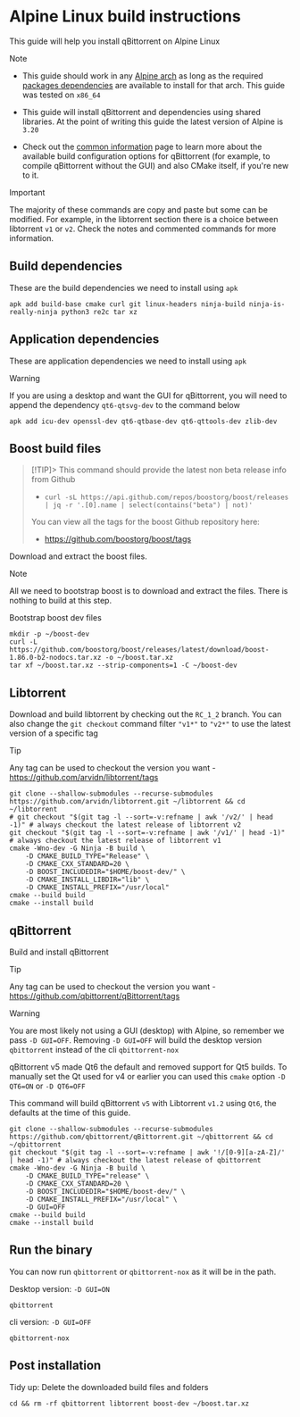 # Alpine Linux build instructions

This guide will help you install qBittorrent on Alpine Linux

> [!NOTE]
>
> - This guide should work in any [Alpine arch](http://dl-cdn.alpinelinux.org/alpine/latest-stable/main) as long as the required [packages dependencies](https://pkgs.alpinelinux.org) are available to install for that arch. This guide was tested on `x86_64`
>
> - This guide will install qBittorrent and dependencies using shared libraries. At the point of writing this guide the latest version of Alpine is `3.20`
>
> - Check out the [common information](https://github.com/qbittorrent/qBittorrent/wiki/Compilation-with-CMake-common-information) page to learn more about the available build configuration options for qBittorrent (for example, to compile qBittorrent without the GUI) and also CMake itself, if you're new to it.

> [!IMPORTANT]
> The majority of these commands are copy and paste but some can be modified. For example, in the libtorrent section there is a choice between libtorrent `v1` or `v2`. Check the notes and commented commands for more information.

## Build dependencies

These are the build dependencies we need to install using `apk`

```shell
apk add build-base cmake curl git linux-headers ninja-build ninja-is-really-ninja python3 re2c tar xz
```

## Application dependencies

These are application dependencies we need to install using `apk`

> [!WARNING]
> If you are using a desktop and want the GUI for qBittorrent, you will need to append the dependency `qt6-qtsvg-dev` to the command below

```shell
apk add icu-dev openssl-dev qt6-qtbase-dev qt6-qttools-dev zlib-dev
```

## Boost build files

> [!TIP]>
> This command should provide the latest non beta release info from Github
>
> - `curl -sL https://api.github.com/repos/boostorg/boost/releases | jq -r '.[0].name | select(contains("beta") | not)'`
>
> You can view all the tags for the boost Github repository here:
>
> - https://github.com/boostorg/boost/tags

Download and extract the boost files.

> [!NOTE]
> All we need to bootstrap boost is to download and extract the files. There is nothing to build at this step.

Bootstrap boost dev files

```shell
mkdir -p ~/boost-dev
curl -L https://github.com/boostorg/boost/releases/latest/download/boost-1.86.0-b2-nodocs.tar.xz -o ~/boost.tar.xz
tar xf ~/boost.tar.xz --strip-components=1 -C ~/boost-dev
```

## Libtorrent

Download and build libtorrent by checking out the `RC_1_2` branch. You can also change the `git checkout` command filter `"v1*"` to `"v2*"` to use the latest version of a specific tag

> [!TIP]
> Any tag can be used to checkout the version you want - https://github.com/arvidn/libtorrent/tags

```shell
git clone --shallow-submodules --recurse-submodules https://github.com/arvidn/libtorrent.git ~/libtorrent && cd ~/libtorrent
# git checkout "$(git tag -l --sort=-v:refname | awk '/v2/' | head -1)" # always checkout the latest release of libtorrent v2
git checkout "$(git tag -l --sort=-v:refname | awk '/v1/' | head -1)" # always checkout the latest release of libtorrent v1
cmake -Wno-dev -G Ninja -B build \
    -D CMAKE_BUILD_TYPE="Release" \
    -D CMAKE_CXX_STANDARD=20 \
    -D BOOST_INCLUDEDIR="$HOME/boost-dev/" \
    -D CMAKE_INSTALL_LIBDIR="lib" \
    -D CMAKE_INSTALL_PREFIX="/usr/local"
cmake --build build
cmake --install build
```

## qBittorrent

Build and install qBittorrent

> [!TIP]
> Any tag can be used to checkout the version you want - https://github.com/qbittorrent/qBittorrent/tags

> [!WARNING]
> You are most likely not using a GUI (desktop) with Alpine, so remember we pass `-D GUI=OFF`.
> Removing `-D GUI=OFF` will build the desktop version `qbittorrent` instead of the cli `qbittorrent-nox`
>
> qBittorrent v5 made Qt6 the default and removed support for Qt5 builds.
> To manually set the Qt used for v4 or earlier you can used this `cmake` option `-D QT6=ON` or `-D QT6=OFF`

This command will build qBittorrent `v5` with Libtorrent `v1.2` using `Qt6`, the defaults at the time of this guide.

```shell
git clone --shallow-submodules --recurse-submodules https://github.com/qbittorrent/qBittorrent.git ~/qbittorrent && cd ~/qbittorrent
git checkout "$(git tag -l --sort=-v:refname | awk '!/[0-9][a-zA-Z]/' | head -1)" # always checkout the latest release of qbittorrent
cmake -Wno-dev -G Ninja -B build \
    -D CMAKE_BUILD_TYPE="release" \
    -D CMAKE_CXX_STANDARD=20 \
    -D BOOST_INCLUDEDIR="$HOME/boost-dev/" \
    -D CMAKE_INSTALL_PREFIX="/usr/local" \
    -D GUI=OFF
cmake --build build
cmake --install build
```

## Run the binary

You can now run `qbittorrent` or `qbittorrent-nox` as it will be in the path.

Desktop version: `-D GUI=ON`

```shell
qbittorrent
```

cli version: `-D GUI=OFF`

```shell
qbittorrent-nox
```

## Post installation

Tidy up: Delete the downloaded build files and folders

```shell
cd && rm -rf qbittorrent libtorrent boost-dev ~/boost.tar.xz
```
